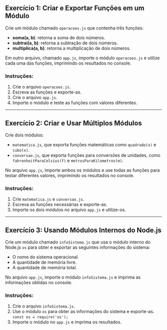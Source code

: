 ## Exercício 1: Criar e Exportar Funções em um Módulo

Crie um módulo chamado `operacoes.js` que contenha três funções:

- **soma(a, b)**: retorna a soma de dois números.
- **subtrai(a, b)**: retorna a subtração de dois números.
- **multiplica(a, b)**: retorna a multiplicação de dois números.

Em outro arquivo, chamado `app.js`, importe o módulo `operacoes.js` e utilize cada uma das funções, imprimindo os resultados no console.

### Instruções:

1. Crie o arquivo `operacoes.js`.
2. Escreva as funções e exporte-as.
3. Crie o arquivo `app.js`.
4. Importe o módulo e teste as funções com valores diferentes.

---

## Exercício 2: Criar e Usar Múltiplos Módulos

Crie dois módulos:

- `matematica.js`, que exporta funções matemáticas como `quadrado(x)` e `cubo(x)`.
- `conversao.js`, que exporta funções para conversões de unidades, como `fahrenheitParaCelsius(f)` e `metrosParaKilometros(m)`.

No arquivo `app.js`, importe ambos os módulos e use todas as funções para testar diferentes valores, imprimindo os resultados no console.

### Instruções:

1. Crie `matematica.js` e `conversao.js`.
2. Escreva as funções necessárias e exporte-as.
3. Importe os dois módulos no arquivo `app.js` e utilize-os.

---

## Exercício 3: Usando Módulos Internos do Node.js

Crie um módulo chamado `infoSistema.js` que usa o módulo interno do Node.js `os` para obter e exportar as seguintes informações do sistema:

- O nome do sistema operacional.
- A quantidade de memória livre.
- A quantidade de memória total.

No arquivo `app.js`, importe o módulo `infoSistema.js` e imprima as informações obtidas no console.

### Instruções:

1. Crie o arquivo `infoSistema.js`.
2. Use o módulo `os` para obter as informações do sistema e exporte-as. `const os = require('os');`
3. Importe o módulo no `app.js` e imprima os resultados.
